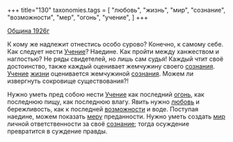 +++
title="130"
taxonomies.tags = [
 "любовь",
 "жизнь",
 "мир",
 "сознание",
 "возможности",
 "мер",
 "огонь",
 "учение",
]
+++

[Община 1926г](/agni/1926)

К кому же надлежит отнестись особо сурово? Конечно, к самому себе. Как следует нести [Учение](/tags/учение)? Наедине. Как пройти между ханжеством и наглостью? Не ряды свидетелей, но лишь сам судья! Каждый чтит своё достоинство, также каждый оценивает жемчужину своего [сознания](/tags/[сознание](/tags/сознание)). [Учение](/tags/учение) [жизни](/tags/жизнь) оценивается жемчужиной [сознания](/tags/[сознание](/tags/сознание)). Можем ли извергнуть сокровище существования?!   

Нужно уметь пред собою нести [Учение](/tags/учение) как последний [огонь](/tags/огонь), как последнюю пищу, как последнюю влагу. Явить нужно [любовь](/tags/любовь) и бережливость, как к последней [возможности](/tags/возможности) и воде. Поступая наедине, можем показать [меру](/tags/мер) преданности. Нужно уметь создать [мир](/tags/мир) личной ответственности за своё [сознание](/tags/сознание); тогда осуждение превратится в суждение правды.   

